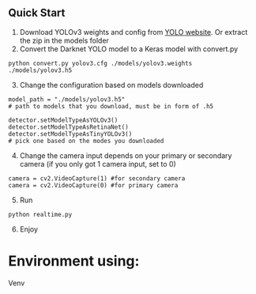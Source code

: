 ## Quick Start

1. Download YOLOv3 weights and config from [YOLO website](http://pjreddie.com/darknet/yolo/). Or extract the zip in the models folder
2. Convert the Darknet YOLO model to a Keras model with convert.py
```
python convert.py yolov3.cfg ./models/yolov3.weights ./models/yolov3.h5
```
3. Change the configuration based on models downloaded
```
model_path = "./models/yolov3.h5" 
# path to models that you download, must be in form of .h5

detector.setModelTypeAsYOLOv3()
detector.setModelTypeAsRetinaNet()
detector.setModelTypeAsTinyYOLOv3()
# pick one based on the modes you downloaded
```

4. Change the camera input depends on your primary or secondary camera (if you only got 1 camera input, set to 0)
```
camera = cv2.VideoCapture(1) #for secondary camera
camera = cv2.VideoCapture(0) #for primary camera
```

5. Run
```
python realtime.py
```

6. Enjoy



# Environment using:
Venv
